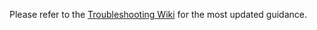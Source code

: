 Please refer to the [Troubleshooting Wiki](https://github.com/flashbots/mev-boost/wiki/Troubleshooting) for the most updated guidance.
